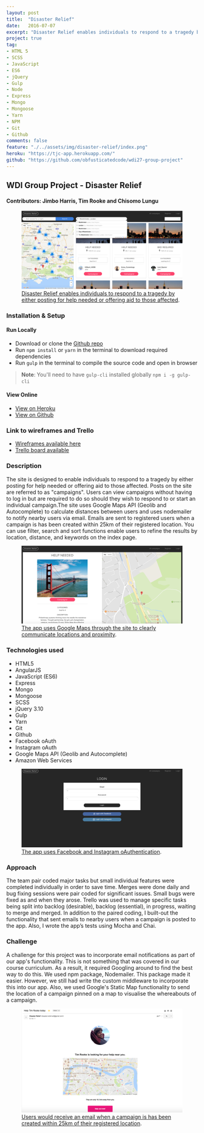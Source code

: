 ```yaml
---
layout: post
title:  "Disaster Relief"
date:   2016-07-07
excerpt: "Disaster Relief enables individuals to respond to a tragedy by either posting for help needed or offering aid to those affected"
project: true
tag:
- HTML 5
- SCSS
- JavaScript
- ES6
- jQuery
- Gulp
- Node
- Express
- Mongo
- Mongoose
- Yarn
- NPM
- Git
- Github
comments: false
feature: "./../assets/img/disaster-relief/index.png"
heroku: "https://tjc-app.herokuapp.com/"
github: "https://github.com/obfusticatedcode/wdi27-group-project"
---
```


## WDI Group Project - Disaster Relief

#### Contributors: Jimbo Harris, Tim Rooke and Chisomo Lungu

<figure>
	<a href="https://tjc-app.herokuapp.com/"><img src="/assets/img/disaster-relief/index.png"></a>
	<figcaption><a href="https://tjc-app.herokuapp.com/" title="Disaster Relief enables individuals to respond to a tragedy by either posting for help needed or offering aid to those affected">Disaster Relief enables individuals to respond to a tragedy by either posting for help needed or offering aid to those affected</a>.</figcaption>
</figure>

### [](https://github.com/obfusticatedcode/wdi27-group-project#setup)Installation & Setup

#### Run Locally

- Download or clone the [Github repo](https://github.com/timrooke1991/wdi27-group-project)
- Run `npm install` or `yarn` in the terminal to download required dependencies
- Run `gulp` in the terminal to compile the source code and open in browser

> **Note**: You'll need to have `gulp-cli` installed globally
> `npm i -g gulp-cli`

#### View Online

- [View on Heroku](https://tjc-app.herokuapp.com/)
- [View on Github](https://github.com/obfusticatedcode/wdi27-group-project)

### Link to wireframes and Trello

- [Wireframes available here](https://generalassembly.mybalsamiq.com/projects/wdi-ldn-27/Jim%20Tim%20Chisomo%20mockup)
- [Trello board available](https://trello.com/b/4iEribek/wdi-27-group-project)

### Description

The site is designed to enable individuals to respond to a tragedy by either posting for help needed or offering aid to those affected. Posts on the site are referred to as "campaigns". Users can view campaigns without having to log in but are required to do so should they wish to respond to or start an individual campaign.The site uses Google Maps API (Geolib and Autocomplete) to calculate distances between users and uses nodemailer to notify nearby users via email. Emails are sent to registered users when a campaign is has been created within 25km of their registered location. You can use filter, search and sort functions enable users to refine the results by location, distance, and keywords on the index page.

<figure>
	<a href="https://tjc-app.herokuapp.com/"><img src="/assets/img/disaster-relief/show.png"></a>
	<figcaption><a href="https://tjc-app.herokuapp.com/" title="The app uses Google Maps through the site to clearly communicate locations and proximity">The app uses Google Maps through the site to clearly communicate locations and proximity</a>.</figcaption>
</figure>

### Technologies used

- HTML5
- AngularJS
- JavaScript (ES6)
- Express
- Mongo
- Mongoose
- SCSS
- jQuery 3.10
- Gulp
- Yarn
- Git
- Github
- Facebook oAuth
- Instagram oAuth
- Google Maps API (Geolib and Autocomplete)
- Amazon Web Services

<figure>
	<a href="https://tjc-app.herokuapp.com/"><img src="/assets/img/disaster-relief/login.png"></a>
	<figcaption><a href="https://tjc-app.herokuapp.com/" title="The app uses Facebook and Instagram oAuthentication">The app uses Facebook and Instagram oAuthentication</a>.</figcaption>
</figure>

### Approach

The team pair coded major tasks but small individual features were completed individually in order to save time. Merges were done daily and bug fixing sessions were pair coded for significant issues. Small bugs were fixed as and when they arose. Trello was used to manage specific tasks being split into backlog (desirable), backlog (essential), in progress, waiting to merge and merged. In addition to the paired coding, I built-out the functionality that sent emails to nearby users when a campaign is posted to the app. Also, I wrote the app’s tests using Mocha and Chai.


### Challenge

A challenge for this project was to incorporate email notifications as part of our app's functionality. This is not something that was covered in our course curriculum. As a result, it required Googling around to find the best way to do this. We used npm package, Nodemailer. This package made it easier. However, we still had write the custom middleware to incorporate this into our app. Also, we used Google's Static Map functionality to send the location of a campaign pinned on a map to visualise the whereabouts of a campaign.

<figure>
	<a href="https://tjc-app.herokuapp.com/"><img src="/assets/img/disaster-relief/email.png"></a>
	<figcaption><a href="https://tjc-app.herokuapp.com/" title="Users would receive an email when a campaign is has been created within 25km of their registered location">Users would receive an email when a campaign is has been created within 25km of their registered location</a>.</figcaption>
</figure>
